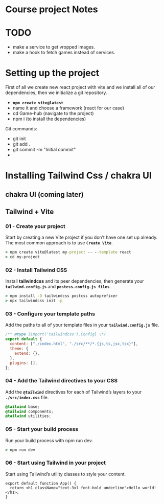 # Course project Notes

# TODO

- make a service to get vropped images.
- make a hook to fetch games instead of services.

# Setting up the project

First of all we create new react project with vite and we install all of our dependencies, then we initialize a git repository.

- **`npm create vite@latest`**
- name it and choose a framework (react for our case)
- cd Game-hub (navigate to the project)
- npm i (to install the dependencies)

Git commands:

- git init
- git add . <!-- add all the changes of the current directory to the staging area -->
- git commit -m "Initial commit" <!--  -->
-

# Installing Tailwind Css / chakra UI

## chakra UI (coming later)

## Tailwind + Vite

### 01 - Create your project

Start by creating a new Vite project if you don’t have one set up already. The most common approach is to use **`Create Vite`**.

```cmd
> npm create vite@latest my-project -- --template react
> cd my-project
```

### 02 - Install Tailwind CSS

Install **tailwindcss** and its peer dependencies, then generate your **`tailwind.config.js`** and **`postcss.config.js files`**.

```cmd
> npm install -D tailwindcss postcss autoprefixer
> npx tailwindcss init -p
```

### 03 - Configure your template paths

Add the paths to all of your template files in your **`tailwind.config.js`** file.

```js
/** @type {import('tailwindcss').Config} \*/
export default {
  content: ["./index.html", "./src/**/*.{js,ts,jsx,tsx}"],
  theme: {
    extend: {},
  },
  plugins: [],
};
```

### 04 - Add the Tailwind directives to your CSS

Add the **`@tailwind`** directives for each of Tailwind’s layers to your **`./src/index.css`** file.

```css
@tailwind base;
@tailwind components;
@tailwind utilities;
```

### 05 - Start your build process

Run your build process with npm run dev.

```cmd
> npm run dev
```

### 06 - Start using Tailwind in your project

Start using Tailwind’s utility classes to style your content.

```tsx
export default function App() {
  return <h1 className="text-3xl font-bold underline">Hello world!</h1>;
}
```
